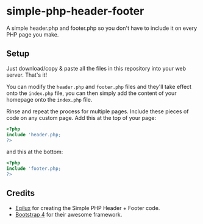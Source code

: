 # simple-php-header-footer
A simple header.php and footer.php so you don't have to include it on every PHP page you make.

## Setup
Just download/copy & paste all the files in this repository into your web server. That's it!

You can modify the `header.php` and `footer.php` files and they'll take effect onto the `index.php` file, you can then simply add the content of your homepage onto the `index.php` file.

Rinse and repeat the process for multiple pages. Include these pieces of code on any custom page. Add this at the top of your page:
```php
<?php
include 'header.php;
?>
```
and this at the bottom:
```php
<?php
include 'footer.php;
?>
```

## Credits
* [Eqilux](https://github.com/Eqilux) for creating the Simple PHP Header + Footer code.
* [Bootstrap 4](https://getbootstrap.com) for their awesome framework.
